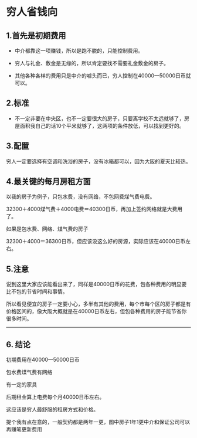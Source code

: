 # 穷人省钱向
## 1.首先是初期费用
- 中介都靠这一项赚钱，所以是跑不脱的，只能控制费用。

- 穷人与礼金、敷金是无缘的，所以肯定要找不需要礼金敷金的房子。

- 其他各种各样的费用只是中介的噱头而已，穷人控制在40000—50000日币就可以。

## 2.标准 
-  不一定非要在中央区，也不一定要很大的房子，只要离学校不太远就够了，房屋面积我自己的话10个平米就够了，这两项的条件放低，可以找到更好的。



## 3.配置
穷人一定要选择有空调和洗浴的房子，没有冰箱都可以，因为大阪的夏天比较热。


## 4.最关键的每月房租方面
 以我的房子为例子，只包水费，没有网络，不包网费煤气费电费。

32300＋4000煤气费＋4000电费＝40300日币，再加上签约网络就是大费用了。

如果是包水费、网络、煤气费的房子

32300＋4000＝36300日币，但应该没这么好的房源，实际应该在40000日币左右。

## 5.注意
说到这里大家应该能看出来了，同样是40000日币的花费，包各种费用的明显要比不包的节省时间和事情。

所以看见便宜的房子一定要小心，多半有其他的费用，每个市每个区的房子都是有价格区间的，像大阪大概就是在40000日币左右，但包各种费用的房子能节省你很多时间。

---

## 6. 结论

初期费用在40000—50000日币

包水费煤气费有网络

有一定的家具

后期租金算上电费每个月40000日币左右。

这应该是穷人最舒服的租房方式和价格。

提个我有点在意的，一般契约都是两年一更，图中房子1年1更中介和保证公司可以再赚笔更新费用
